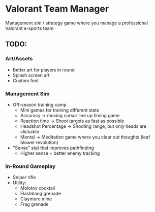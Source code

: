 # Valorant Team Manager

Management sim / strategy game where you manage a professional Valorant e-sports team

## TODO:

### Art/Assets

- Better art for players in round
- Splash screen art
- Custom font

### Management Sim

- Off-season training camp
  - Mini games for training different stats
  - Accuracy -> moving cursor line up timing game
  - Reaction time -> Shoot targets as fast as possible
  - Headshot Percentage -> Shooting range, but only heads are clickable
  - Mental -> Meditation game where you clear out thoughts (leaf blower revolution)
- "Sense" stat that improves pathfinding
  - Higher sense = better enemy tracking

### In-Round Gameplay

- Sniper rifle
- Utility:
  - Molotov cocktail
  - Flashbang grenade
  - Claymore mine
  - Frag grenade
